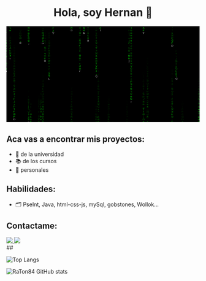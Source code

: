 <div align="center"> <h1>Hola, soy Hernan 👋</h1>

 <div align="center">      
        <img src="matrix.gif" alt="logo-unahur" width="700" height="250" />
    </div>
 </div>
 
## Aca vas a encontrar mis proyectos:
- 🏫 de la universidad
- 📚 de los cursos
- 💼 personales

## Habilidades:

- 🗂 PseInt, Java, html-css-js, mySql, gobstones, Wollok...
## Contactame:

<a href="mailto:hjvilez@gmail.com" >
<img src=https://img.shields.io/badge/Gmail-D14836?style=for-the-badge&logo=gmail&logoColor=white />
</a>
<a href="https://www.linkedin.com/in/hernan-viltez-434418297/" >
<img src=https://img.shields.io/badge/LinkedIn-0077B5?style=for-the-badge&logo=linkedin&logoColor=white />
</a>
<br>
##

![Top Langs](https://github-readme-stats.vercel.app/api/top-langs/?username=RaTon84&layout=compact&theme=dark)

![RaTon84 GitHub stats](https://github-readme-stats.vercel.app/api?username=RaTon84&hide=stars,issues,prs&show_icons=true&theme=dark)
<!--
**Her55/Her55** is a ✨ _special_ ✨ repository because its `README.md` (this file) appears on your GitHub profile.

Here are some ideas to get you started:

- 🔭 I’m currently working on ...
- 🌱 I’m currently learning ...
- 👯 I’m looking to collaborate on ...
- 🤔 I’m looking for help with ...
- 💬 Ask me about ...
- 📫 How to reach me: ...
- 😄 Pronouns: ...
- ⚡ Fun fact: ...
-->
